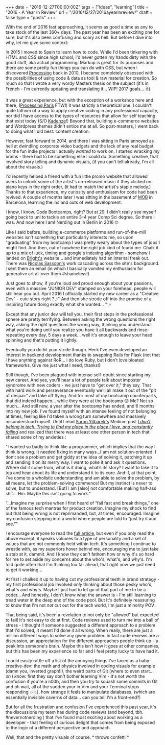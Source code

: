 +++
date = "2016-12-27T00:00:00Z"
tags = ["ideas", "learning"]
title = "2016 - A Year In Review"
url = "/2016/12/27/2016ayearinreview/"
draft = false
type = "posts"
+++

With the end of 2016 fast approaching, it seems as good a time as any to take stock of the last 360+ days. The past year has been an exciting one for sure, but it's also been confusing and scary as hell. But before I dive into why, let me give some context:

In 2015 I moved to Spain to learn how to code. While I'd been tinkering with HTML and CSS since high school, I'd never gotten my hands dirty with the good stuff, aka actual programming. Markup is great for its purposes and there are some pretty fun things you can do with CSS, but when I discovered [Processing](https://processing.org/) back in 2010, I became completely obsessed with the possibilities of using code & data as tool & raw material for creation. So much so that I wrote a very wordy Masters thesis on the subject (it's in French - I'm currently updating and translating it... WIP! 2017 goals... ✌️)

It was a great experience, but with the exception of a workshop here and there, ([Processing Paris](http://www.processingparis.org/) FTW!) it was strictly a theoretical one. I couldn't quite fathom of a way to apply creative coding in any professional capacity, nor did I have access to the types of resources that allow for self teaching that exist today (S/O [Kadenze](https://www.kadenze.com/)!) Beyond that, building e-commerce websites and Wordpress themes didn't entice me at all. So post-masters, I went back to doing what I did best: content creation.

However, fast forward to 2014, and there I was sitting in Paris annoyed as hell at dwindling corporate video budgets and the lack of any real budget for the fun indie projects I actually _wanted_ to work on. I started wracking my brains - there had to be something else I could do. Something creative, that involved story telling and dynamic visuals, (if you can't tell already, I'm all about the visuals.)

I'd recently helped a friend with a fun little promo website that allowed users to unlock some of the artist's un-released music if they clicked on piano keys in the right order, (it had to match the artist's staple melody.) Thanks to that experience, my curiosity and enthusiasm for code had been revived. A couple of months later I was sitting in the basement of [MOB](http://www.mob-barcelona.com/) in Barcelona, learning the ins and outs of web development.

I know, I know. Code Bootcamps, right? But at 29, I didn't really see myself going back to uni to tackle an entire 3-4 year Comp Sci degree. So there I was. And now here I am! Nerding out in Berlin in 2016 🤓  

Like I said before, building e-commerce platforms and run-of-the-mill websites isn't something that particularly interests me, so upon "graduating" from my bootcamp I was pretty weary about the types of jobs I might find. And then, out of nowhere the right job kind of found me. Chalk it up to a mix of luck, timing and google's indexing algorithm - somehow I landed on [Bright's](https://brightfor.me/) website... and immediately had an internal freak out. There was [Nicolas Sassoon's](http://nicolassassoon.com/) work cascading across the site's background. I sent them an email (in which I basically vomited my enthusiasm for generative art all over them #shameless!)

Just goes to show, if you're loud and proud enough about your passions, even with a massive "JUNIOR DEV" stamped on your forehead, people will still hear you out. April 2016 I officially started my new career as a "Creative Dev" - cute story right ? 🎶" And then she strode off into the promise of a inspiring future doing exactly what she wanted... " 🎶

Except that any junior dev will tell you, their first steps in the professional sphere are pretty terrifying. Between asking the wrong questions the right way, asking the right questions the wrong way, thinking you understand what you're doing until you realize you have it all backwards and rinse-repeating every day, 5 days a week... well it's enough to leave your head spinning and that's putting it lightly.

Eventually you do hit your stride though. Heck I've even developed an interest in backend development thanks to swapping Rails for Flask (not that I have anything against RoR... I do love Ruby, but I don't love bloated frameworks. Give me just what I need, thanks!)

Still though, I've been plagued with intense self-doubt since starting my new career.  And yes, you'll hear a lot of people talk about imposter syndrome with new coders - we just have to "get over it," they say. That with hard work and perseverance eventually we'll all make it out of the "pit of despair" and take off flying. And for most of my bootcamp counterparts, that did indeed happen... while they were at the bootcamp 😑 Me? Not so much... And still now, a year after the bootcamp has ended, and 6 months into my new job, I've found myself with an intense feeling of not belonging at times, feeling like I'd taken a wrong turn somewhere and massively misunderstood myself.  Until I read [Saron Yitbarek's](https://twitter.com/saronyitbarek) Medium post [_I don’t belong in tech: Trying to find my place in the place I love, and constantly failing_](https://medium.com/startup-grind/i-dont-belong-in-tech-3d73d8fd6f34#.15kmvaomt) and realized that there was at least one other person in tech that shared some of my anxieties :

>
"I wanted so badly to think like a programmer, which implies that the way I think is wrong. It needed fixing in many ways...I am not solution-oriented. I don’t see a problem and get giddy at the idea of solving it, patching it up and sending it on its merry way. I want to poke it and ask it questions. Where did it come from, what is it doing, what’s its story? I want to take it to tea and hear about its life and understand it to its core. And if, at that point, I’ve come to a wholistic understanding and am able to solve the problem, by all means, let the problem-solving commence! But my instinct is never to solve, but to understand. [But] I am [also] not comfortable making half-ass shit... Hm. Maybe this isn’t going to work."

>
"...Imagine my surprise when I first heard of “fail fast and break things,” one of the famous tech mantras for product creation. Imagine my shock to find out that being wrong is not reprimanded, but, at times, encouraged. Imagine my confusion stepping into a world where people are told to “just try it and see.”"

I encourage everyone to read the [full article](https://medium.com/startup-grind/i-dont-belong-in-tech-3d73d8fd6f34#.44yplsihm), but even if you only read the above excerpt, it speaks volumes to a type of personality and a set of values that are not commonly held within tech. It's something I continue to wrestle with, as my superiors hover behind me, encouraging me to just take a stab at it, dammit. And I know they can't fathom how or why it's so hard for me to set aside my concerns about the who's, what's, and why's. I'm told quite often that I'm thinking too far ahead, that right now we just need to get it working...

At first I chalked it up to having cut my professional teeth in brand strategy - my first professional job involved _only_ thinking about those pesky who's, what's and why's. Maybe I just had to let go of that part of me to be a coder... And honestly, I don't know what the answer is - I'm still learning to tread water in the deep end of the code pool. But It's definitely reassuring to know that I'm not _not_ cut out for the tech world, I'm just a minority POV .

That being said, it's been a revelation to not only be "allowed" but expected to fail! It's not easy to do at first. Code reviews used to turn me into a ball of stress - I thought if someone suggested a different approach to a problem that I'd solved, it meant I'd done it all wrong. When really, there are just a million different ways to solve any given problem. In fact code reviews are a discussion, an appreciation for the different approaches people think up - a peak into someone's brain. Maybe this isn't how it goes at other companies, but this has been my experience so far and I feel pretty lucky to have had it.

I could easily rattle off a list of the annoying things I've faced as a baby-creative-dev:  the math and physics involved in coding visuals for example (damn you, inverted graph!!), the weird parts of Git (where to even start... _oh I know:_ first they say don't bother learning Vim - it's not worth the confusion if you're a n00b, and then you try to squash some commits in Git and oh wait, all of the sudden your in Vim and your Terminal stops responding 💥💥), how strange it feels to manipulate databases, (which are essentially invisible caverns of data... can you tell I'm a front-end?)

But for all the frustration and confusion I've experienced this past year,  it's the discussions my team has during code reviews (and beyond, tbh. #nevernotnerding ) that I've found most exciting about working as a developer - that feeling of curious delight that comes from being exposed to the logic of a different perspective and approach.

Well, that and the pretty visuals of course. * throws confetti *
